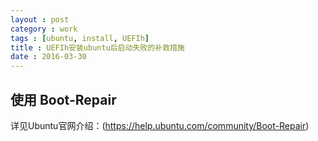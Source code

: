 ```yaml
---
layout : post
category : work
tags : [ubuntu, install, UEFIh]
title : UEFIh安装ubuntu后启动失败的补救措施
date : 2016-03-30
---
```


## 使用 Boot-Repair

详见Ubuntu官网介绍：(https://help.ubuntu.com/community/Boot-Repair)
